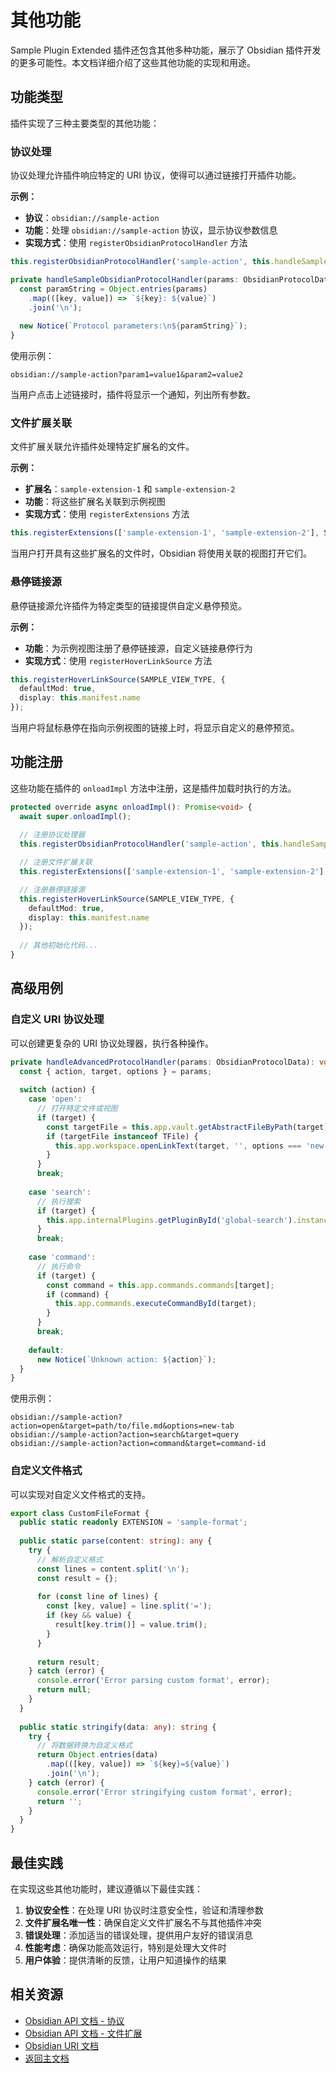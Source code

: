 # 其他功能

Sample Plugin Extended 插件还包含其他多种功能，展示了 Obsidian 插件开发的更多可能性。本文档详细介绍了这些其他功能的实现和用途。

## 功能类型

插件实现了三种主要类型的其他功能：

### 协议处理

协议处理允许插件响应特定的 URI 协议，使得可以通过链接打开插件功能。

**示例：**
- **协议**：`obsidian://sample-action`
- **功能**：处理 `obsidian://sample-action` 协议，显示协议参数信息
- **实现方式**：使用 `registerObsidianProtocolHandler` 方法

```typescript
this.registerObsidianProtocolHandler('sample-action', this.handleSampleObsidianProtocolHandler.bind(this));

private handleSampleObsidianProtocolHandler(params: ObsidianProtocolData): void {
  const paramString = Object.entries(params)
    .map(([key, value]) => `${key}: ${value}`)
    .join('\n');
    
  new Notice(`Protocol parameters:\n${paramString}`);
}
```

使用示例：

```
obsidian://sample-action?param1=value1&param2=value2
```

当用户点击上述链接时，插件将显示一个通知，列出所有参数。

### 文件扩展关联

文件扩展关联允许插件处理特定扩展名的文件。

**示例：**
- **扩展名**：`sample-extension-1` 和 `sample-extension-2`
- **功能**：将这些扩展名关联到示例视图
- **实现方式**：使用 `registerExtensions` 方法

```typescript
this.registerExtensions(['sample-extension-1', 'sample-extension-2'], SAMPLE_VIEW_TYPE);
```

当用户打开具有这些扩展名的文件时，Obsidian 将使用关联的视图打开它们。

### 悬停链接源

悬停链接源允许插件为特定类型的链接提供自定义悬停预览。

**示例：**
- **功能**：为示例视图注册了悬停链接源，自定义链接悬停行为
- **实现方式**：使用 `registerHoverLinkSource` 方法

```typescript
this.registerHoverLinkSource(SAMPLE_VIEW_TYPE, {
  defaultMod: true,
  display: this.manifest.name
});
```

当用户将鼠标悬停在指向示例视图的链接上时，将显示自定义的悬停预览。

## 功能注册

这些功能在插件的 `onloadImpl` 方法中注册，这是插件加载时执行的方法。

```typescript
protected override async onloadImpl(): Promise<void> {
  await super.onloadImpl();
  
  // 注册协议处理器
  this.registerObsidianProtocolHandler('sample-action', this.handleSampleObsidianProtocolHandler.bind(this));

  // 注册文件扩展关联
  this.registerExtensions(['sample-extension-1', 'sample-extension-2'], SAMPLE_VIEW_TYPE);

  // 注册悬停链接源
  this.registerHoverLinkSource(SAMPLE_VIEW_TYPE, {
    defaultMod: true,
    display: this.manifest.name
  });
  
  // 其他初始化代码...
}
```

## 高级用例

### 自定义 URI 协议处理

可以创建更复杂的 URI 协议处理器，执行各种操作。

```typescript
private handleAdvancedProtocolHandler(params: ObsidianProtocolData): void {
  const { action, target, options } = params;
  
  switch (action) {
    case 'open':
      // 打开特定文件或视图
      if (target) {
        const targetFile = this.app.vault.getAbstractFileByPath(target);
        if (targetFile instanceof TFile) {
          this.app.workspace.openLinkText(target, '', options === 'new-tab');
        }
      }
      break;
      
    case 'search':
      // 执行搜索
      if (target) {
        this.app.internalPlugins.getPluginById('global-search').instance.openGlobalSearch(target);
      }
      break;
      
    case 'command':
      // 执行命令
      if (target) {
        const command = this.app.commands.commands[target];
        if (command) {
          this.app.commands.executeCommandById(target);
        }
      }
      break;
      
    default:
      new Notice(`Unknown action: ${action}`);
  }
}
```

使用示例：

```
obsidian://sample-action?action=open&target=path/to/file.md&options=new-tab
obsidian://sample-action?action=search&target=query
obsidian://sample-action?action=command&target=command-id
```

### 自定义文件格式

可以实现对自定义文件格式的支持。

```typescript
export class CustomFileFormat {
  public static readonly EXTENSION = 'sample-format';
  
  public static parse(content: string): any {
    try {
      // 解析自定义格式
      const lines = content.split('\n');
      const result = {};
      
      for (const line of lines) {
        const [key, value] = line.split('=');
        if (key && value) {
          result[key.trim()] = value.trim();
        }
      }
      
      return result;
    } catch (error) {
      console.error('Error parsing custom format', error);
      return null;
    }
  }
  
  public static stringify(data: any): string {
    try {
      // 将数据转换为自定义格式
      return Object.entries(data)
        .map(([key, value]) => `${key}=${value}`)
        .join('\n');
    } catch (error) {
      console.error('Error stringifying custom format', error);
      return '';
    }
  }
}
```

## 最佳实践

在实现这些其他功能时，建议遵循以下最佳实践：

1. **协议安全性**：在处理 URI 协议时注意安全性，验证和清理参数
2. **文件扩展名唯一性**：确保自定义文件扩展名不与其他插件冲突
3. **错误处理**：添加适当的错误处理，提供用户友好的错误消息
4. **性能考虑**：确保功能高效运行，特别是处理大文件时
5. **用户体验**：提供清晰的反馈，让用户知道操作的结果

## 相关资源

- [Obsidian API 文档 - 协议](https://github.com/obsidianmd/obsidian-api/blob/master/obsidian.d.ts)
- [Obsidian API 文档 - 文件扩展](https://github.com/obsidianmd/obsidian-api/blob/master/obsidian.d.ts)
- [Obsidian URI 文档](https://help.obsidian.md/Advanced+topics/Using+obsidian+URI)
- [返回主文档](Introduction.md)
